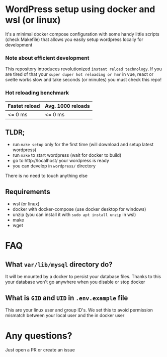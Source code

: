 # WordPress setup using docker and wsl (or linux)

It's a minimal docker compose configuration with some handy little scripts (check Makefile) that allows you easily setup wordpress locally for development

### Note about efficient development

This repository introduces revolutionized `instant reload technology`. If you are tired of that your `super duper hot reloading or hmr` in vue, react or svelte works slow and take seconds (or minutes) you must check this repo!

### Hot reloading benchmark

| Fastet reload | Avg. 1000 reloads |
| - | - |
| <= 0 ms | <= 0 ms |

## TLDR;

- run `make setup` only for the first time (will download and setup latest wordpress)
- run `make` to start wordpress (wait for docker to build)
- go to http://localhost/ your wordpress is ready
- you can develop in `wordpress/` directory

There is no need to touch anything else

## Requirements

- wsl (or linux)
- docker with docker-compose (use docker desktop for windows)
- unzip (you can install it with `sudo apt install unzip` in wsl)
- make
- wget

# FAQ

## What `var/lib/mysql` directory do? 

It will be mounted by a docker to persist your database files. Thanks to this your database won't go anywhere when you disable or stop docker

## What is `GID` and `UID` in `.env.example` file

This are your linux user and group ID's. We set this to avoid permission mismatch between your local user and the in docker user

# Any questions?

Just open a PR or create an issue 